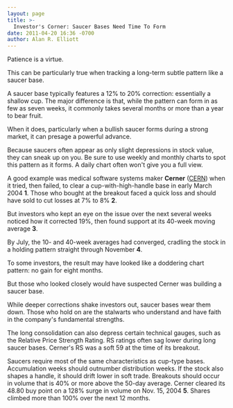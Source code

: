 ```yaml
---
layout: page
title: >-
  Investor's Corner: Saucer Bases Need Time To Form
date: 2011-04-20 16:36 -0700
author: Alan R. Elliott
---
```





  



Patience is a virtue.

  

This can be particularly true when tracking a long-term subtle pattern like a saucer base.

  

A saucer base typically features a 12% to 20% correction: essentially a shallow cup. The major difference is that, while the pattern can form in as few as seven weeks, it commonly takes several months or more than a year to bear fruit.

  

When it does, particularly when a bullish saucer forms during a strong market, it can presage a powerful advance.

  

Because saucers often appear as only slight depressions in stock value, they can sneak up on you. Be sure to use weekly and monthly charts to spot this pattern as it forms. A daily chart often won't give you a full view.

  

A good example was medical software systems maker **Cerner** ([CERN](https://research.investors.com/quote.aspx?symbol=CERN)) when it tried, then failed, to clear a cup-with-high-handle base in early March 2004 **1**. Those who bought at the breakout faced a quick loss and should have sold to cut losses at 7% to 8% **2**.

  

But investors who kept an eye on the issue over the next several weeks noticed how it corrected 19%, then found support at its 40-week moving average **3**.

  

By July, the 10- and 40-week averages had converged, cradling the stock in a holding pattern straight through November **4**.

  

To some investors, the result may have looked like a doddering chart pattern: no gain for eight months.

  

But those who looked closely would have suspected Cerner was building a saucer base.

  

While deeper corrections shake investors out, saucer bases wear them down. Those who hold on are the stalwarts who understand and have faith in the company's fundamental strengths.

  

The long consolidation can also depress certain technical gauges, such as the Relative Price Strength Rating. RS ratings often sag lower during long saucer bases. Cerner's RS was a soft 59 at the time of its breakout.

  

Saucers require most of the same characteristics as cup-type bases. Accumulation weeks should outnumber distribution weeks. If the stock also shapes a handle, it should drift lower in soft trade. Breakouts should occur in volume that is 40% or more above the 50-day average. Cerner cleared its 48.80 buy point on a 128% surge in volume on Nov. 15, 2004 **5**. Shares climbed more than 100% over the next 12 months.




